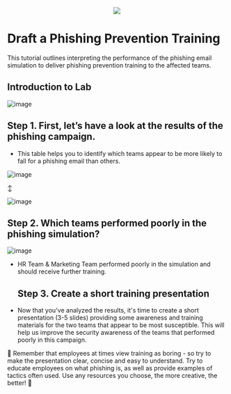 <div align="center">
  <img src="https://github.com/user-attachments/assets/96c308d5-fe0f-4495-836d-7eef1b6010ee">
</div>




<h1>Draft a Phishing Prevention Training</h1>
This tutorial outlines interpreting the performance of the phishing email simulation to deliver phishing prevention training to the affected teams.  <br />



  
<h2>Introduction to Lab</h2>


![image](https://github.com/user-attachments/assets/eb17e76b-5fab-49fa-9323-df544de48627)



<h2>Step 1. First, let’s have a look at the results of the phishing campaign.

</h2>

- This table helps you to identify which teams appear to be more likely to fall for a phishing email than others.


![image](https://github.com/user-attachments/assets/787b47e1-2542-4bfc-bfdf-05d37dfcc746)

↕️                                                                                      

![image](https://github.com/user-attachments/assets/e44a71ce-ee86-4e15-81a9-1e691f27868f)




  
<h2>Step 2. Which teams performed poorly in the phishing simulation?</h2>


![image](https://github.com/user-attachments/assets/3e8db6d5-cb1a-4529-ae45-eca56a5bdfb8)

- HR Team & Marketing Team performed poorly in the simulation and should receive further training.


   <h2>Step 3. Create a short training presentation
 </h2>
   
- Now that you've analyzed the results, it's time to create a short presentation (3-5 slides) providing some awareness and training materials for the two teams that appear to be most susceptible. This will help us improve the security awareness of the teams that performed poorly in this campaign.


📣 Remember that employees at times view training as boring - so try to make the presentation clear, concise and easy to understand. Try to educate employees on what phishing is, as well as provide examples of tactics often used. Use any resources you choose, the more creative, the better! 📣

   
